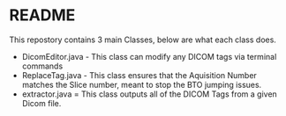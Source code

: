 # README #
This repostory contains 3 main Classes, below are what each class does.
* DicomEditor.java - This class can modify any DICOM tags via terminal commands
* ReplaceTag.java - This class ensures that the Aquisition Number matches the Slice number, meant to stop the BTO jumping issues.
* extractor.java = This class outputs all of the DICOM Tags from a given Dicom file.